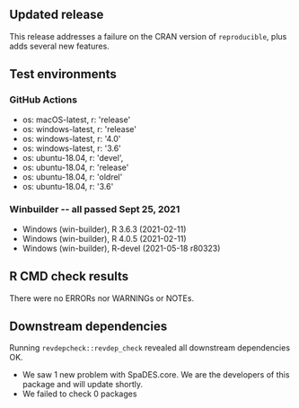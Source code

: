 ## Updated release

This release addresses a failure on the CRAN version of `reproducible`, plus adds several new features.

## Test environments

### GitHub Actions
- os: macOS-latest,   r: 'release'
- os: windows-latest, r: 'release'
- os: windows-latest, r: '4.0'
- os: windows-latest, r: '3.6'
- os: ubuntu-18.04,   r: 'devel', 
- os: ubuntu-18.04,   r: 'release'
- os: ubuntu-18.04,   r: 'oldrel'
- os: ubuntu-18.04,   r: '3.6'
          
### Winbuilder -- all passed Sept 25, 2021
* Windows                 (win-builder), R 3.6.3 (2021-02-11)
* Windows                 (win-builder), R 4.0.5 (2021-02-11)
* Windows                 (win-builder), R-devel (2021-05-18 r80323)

## R CMD check results

There were no ERRORs nor WARNINGs or NOTEs.

## Downstream dependencies

Running `revdepcheck::revdep_check` revealed all downstream dependencies OK. 

 * We saw 1 new problem with SpaDES.core. We are the developers of this package and will update shortly.
 * We failed to check 0 packages

